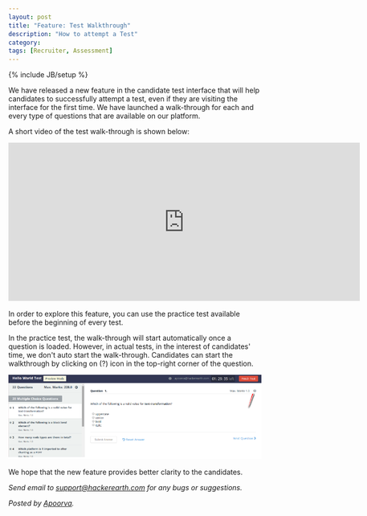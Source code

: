 ```yaml
---
layout: post
title: "Feature: Test Walkthrough"
description: "How to attempt a Test"
category:
tags: [Recruiter, Assessment]
---
```

{% include JB/setup %}


We have released a new feature in the candidate test interface that will help candidates to successfully attempt a test, even if they are visiting the interface for the first time. We have launched a walk-through for each and every type of questions that are available on our platform.

A short video of the test walk-through is shown below:

<iframe width="700" height="315" src="https://www.youtube.com/embed/IFq5aHZyA5E" frameborder="0" allowfullscreen></iframe>


In order to explore this feature, you can use the practice test available before the beginning of every test.

In the practice test, the walk-through will start automatically once a question is loaded. However, in actual tests, in the interest of candidates' time, we don't auto start the walk-through. Candidates can start the walkthrough by clicking on (?) icon in the top-right corner of the question.

<img src="/images/test_walkthrough.png" />

We hope that the new feature provides better clarity to the candidates.

*Send email to [support@hackerearth.com](mailto:support@hackerearth.com) for any bugs or suggestions.*

*Posted by [Apoorva](http://hck.re/apoorva).*